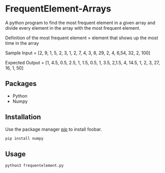 # FrequentElement-Arrays
A python program to find the most frequent element in a given array and divide every element in the array with the most frequent element.

Definition of the most frequent element = element that shows up the most time in the array

Sample Input = [2, 9, 1, 5, 2, 3, 1, 2, 7, 4, 3, 8, 29, 2, 4, 6,54, 32, 2, 100]

Expected Output = [1, 4.5, 0.5, 2.5, 1, 1.5, 0.5, 1, 3.5, 2,1.5, 4, 14.5, 1, 2, 3, 27, 16, 1, 50]

## Packages
* Python
* Numpy

## Installation

Use the package manager [pip](https://pip.pypa.io/en/stable/) to install foobar.

```bash
pip install numpy
```

## Usage

```bash
python3 frequentelement.py
```

